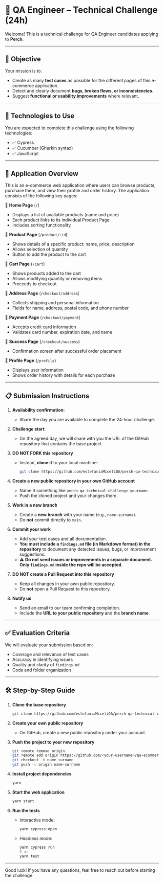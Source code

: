 # 🧪 QA Engineer – Technical Challenge (24h)

Welcome! This is a technical challenge for QA Engineer candidates applying to **Perch**.

---

## 🎯 Objective

Your mission is to:

- Create as many **test cases** as possible for the different pages of this e-commerce application.
- Detect and clearly document **bugs, broken flows, or inconsistencies**.
- Suggest **functional or usability improvements** where relevant.

---

## 🧰 Technologies to Use

You are expected to complete this challenge using the following technologies:

- ✅ Cypress  
- ✅ Cucumber (Gherkin syntax)  
- ✅ JavaScript

---

## 🛒 Application Overview

This is an e-commerce web application where users can browse products, purchase them, and view their profile and order history. The application consists of the following key pages:

🔹 **Home Page** (`/`)  
- Displays a list of available products (name and price)  
- Each product links to its individual Product Page  
- Includes sorting functionality  

🔹 **Product Page** (`/product/:id`)  
- Shows details of a specific product: name, price, description  
- Allows selection of quantity  
- Button to add the product to the cart  

🔹 **Cart Page** (`/cart`)  
- Shows products added to the cart  
- Allows modifying quantity or removing items  
- Proceeds to checkout  

🔹 **Address Page** (`/checkout/address`)  
- Collects shipping and personal information  
- Fields for name, address, postal code, and phone number  

🔹 **Payment Page** (`/checkout/payment`)  
- Accepts credit card information  
- Validates card number, expiration date, and name  

🔹 **Success Page** (`/checkout/success`)  
- Confirmation screen after successful order placement  

🔹 **Profile Page** (`/profile`)  
- Displays user information  
- Shows order history with details for each purchase  

---

## 📋 Submission Instructions

1. **Availability confirmation:**  
   - Share the day you are available to complete the 24-hour challenge.

2. **Challenge start:**  
   - On the agreed day, we will share with you the URL of the GitHub repository that contains the base project.

3. **DO NOT FORK this repository**  
   - Instead, **clone it** to your local machine:

     ```bash
     git clone https://github.com/estefaniaMiceliQA/perch-qa-technical-challenge
     ```

4. **Create a new public repository in your own GitHub account**  
   - Name it something like `perch-qa-technical-challenge-yourname`.  
   - Push the cloned project and your changes there.

5. **Work in a new branch**  
   - Create a **new branch** with your name (e.g., `name-surname`).  
   - Do **not** commit directly to `main`.

6. **Commit your work**  
   - Add your test cases and all documentation.  
   - **You must include a `findings.md` file (in Markdown format) in the repository** to document any detected issues, bugs, or improvement suggestions.  
   - ⚠️ **Do not send issues or improvements in a separate document. Only `findings.md` inside the repo will be accepted.**

7. **DO NOT create a Pull Request into this repository**  
   - Keep all changes in your own public repository.  
   - Do **not** open a Pull Request to this repository.

8. **Notify us**  
   - Send an email to our team confirming completion.  
   - Include the **URL to your public repository** and the **branch name**.

---

## ✅ Evaluation Criteria

We will evaluate your submission based on:

- Coverage and relevance of test cases
- Accuracy in identifying issues
- Quality and clarity of `findings.md`
- Code and folder organization

---

## 🛠️ Step-by-Step Guide

1. **Clone the base repository**

   ```bash
   git clone https://github.com/estefaniaMiceliQA/perch-qa-technical-challenge
   ```

2. **Create your own public repository**
   
   - On GitHub, create a new public repository under your account.

3. **Push the project to your new repository**

   ```bash
   git remote remove origin
   git remote add origin https://github.com/<your-username>/qa-ecommerce-challenge-yourname.git
   git checkout -b name-surname
   git push -u origin name-surname
   ```

4. **Install project dependencies**
   
   ```bash
   yarn
   ```

5. **Start the web application**
 
   ```bash
   yarn start
   ```
   
6. **Run the tests**
   
   - Interactive mode:
 
      ```bash
      yarn cypress:open
      ```

   - Headless mode:

      ```bash
      yarn cypress run
      # or
      yarn test
      ```
   
---

Good luck! If you have any questions, feel free to reach out before starting the challenge.
